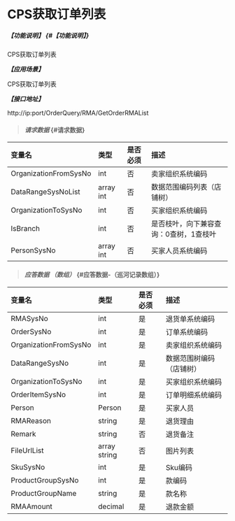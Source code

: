 # CPS获取订单列表

##### _【功能说明】_ {#【功能说明】}

CPS获取订单列表

_**【应用场景】**_

CPS获取订单列表

_**【接口地址】**_

http://ip:port/OrderQuery/RMA/GetOrderRMAList

> #### _请求数据_ {#请求数据}

| 变量名 | 类型 | 是否必须 | 描述 |
| :--- | :--- | :--- | :--- |
| OrganizationFromSysNo | int | 否 | 卖家组织系统编码 |
| DataRangeSysNoList | array int | 否 | 数据范围编码列表（店铺树） |
| OrganizationToSysNo | int | 否 | 买家组织系统编码 |
| IsBranch | int | 否 | 是否枝叶，向下兼容查询：0查树，1查枝叶 |
| PersonSysNo | array int | 否 | 买家人员系统编码 |


> #### _应答数据 （数组）_ {#应答数据-（巡河记录数组）}

| 变量名 | 类型 | 是否必须 | 描述 |
| :--- | :--- | :--- | :--- |
| RMASysNo | int | 是 | 退货单系统编码 |
| OrderSysNo | int | 是 | 订单系统编码 |
| OrganizationFromSysNo | int | 是 | 卖家组织系统编码 |
| DataRangeSysNo | int | 是 | 数据范围树编码（店铺树） |
| OrganizationToSysNo | int | 是 | 买家组织系统编码 |
| OrderItemSysNo | int | 是 | 订单明细系统编码 |
| Person| Person | 是 | 买家人员|
| RMAReason| string| 是 | 退货理由 |
| Remark | string | 否 | 退货备注 |
| FileUrlList | array string | 否 | 图片列表 |
| SkuSysNo | int | 是 | Sku编码 |
| ProductGroupSysNo| int | 是 | 款编码 |
| ProductGroupName | string | 是 | 款名称 |
| RMAAmount| decimal| 是 | 退款金额 |











